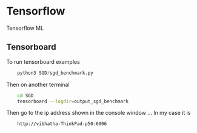 # Tensorflow
Tensorflow ML

## Tensorboard
To run tensorboard examples

```python
	python3 SGD/sgd_benchmark.py
```

Then on another terminal 

```bash
	cd SGD
	tensorboard --logdir=output_sgd_benchmark
```

Then go to the ip address shown in the console window ...
In my case it is 

```bash
	http://vibhatha-ThinkPad-p50:6006
```
